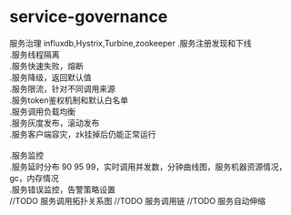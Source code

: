# service-governance
服务治理 influxdb,Hystrix,Turbine,zookeeper
.服务注册发现和下线</br>
.服务线程隔离</br>
.服务快速失败，熔断</br>
.服务降级，返回默认值</br>
.服务限流，针对不同调用来源</br>
.服务token鉴权机制和默认白名单</br>
.服务调用负载均衡</br>
.服务灰度发布，滚动发布</br>
.服务客户端容灾，zk挂掉后仍能正常运行</br>
</br>
.服务监控</br>
.服务延时分布 90 95 99，实时调用并发数，分钟曲线图，服务机器资源情况，gc，内存情况</br>
.服务错误监控，告警策略设置</br>
//TODO 服务调用拓扑关系图
//TODO 服务调用链
//TODO 服务自动伸缩

